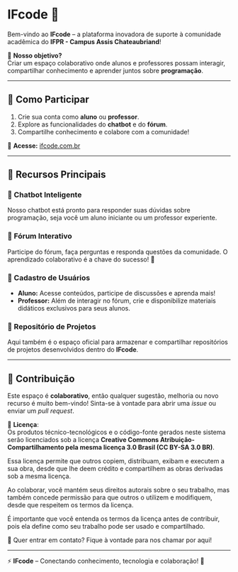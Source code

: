 # IFcode 🚀  

Bem-vindo ao **IFcode** – a plataforma inovadora de suporte à comunidade acadêmica do **IFPR - Campus Assis Chateaubriand**!  

📌 **Nosso objetivo?**  
Criar um espaço colaborativo onde alunos e professores possam interagir, compartilhar conhecimento e aprender juntos sobre **programação**.  

---

## 🎯 Como Participar  

1. Crie sua conta como **aluno** ou **professor**.  
2. Explore as funcionalidades do **chatbot** e do **fórum**.  
3. Compartilhe conhecimento e colabore com a comunidade!  

🔗 **Acesse:** [ifcode.com.br](https://ifcode.com.br)  

---

## 🌟 Recursos Principais  

### 🤖 Chatbot Inteligente  
Nosso chatbot está pronto para responder suas dúvidas sobre programação, seja você um aluno iniciante ou um professor experiente.  

### 💬 Fórum Interativo  
Participe do fórum, faça perguntas e responda questões da comunidade. O aprendizado colaborativo é a chave do sucesso! 🔑  

### 👥 Cadastro de Usuários  
- **Aluno:** Acesse conteúdos, participe de discussões e aprenda mais!  
- **Professor:** Além de interagir no fórum, crie e disponibilize materiais didáticos exclusivos para seus alunos.  

### 📂 Repositório de Projetos  
Aqui também é o espaço oficial para armazenar e compartilhar repositórios de projetos desenvolvidos dentro do **IFcode**.  

---

## 🔗 Contribuição  

Este espaço é **colaborativo**, então qualquer sugestão, melhoria ou novo recurso é muito bem-vindo! Sinta-se à vontade para abrir uma *issue* ou enviar um *pull request*.  

📄 **Licença**:  
Os produtos técnico-tecnológicos e o código-fonte gerados neste sistema serão licenciados sob a licença **Creative Commons Atribuição-Compartilhamento pela mesma licença 3.0 Brasil (CC BY-SA 3.0 BR)**.  

Essa licença permite que outros copiem, distribuam, exibam e executem a sua obra, desde que lhe deem crédito e compartilhem as obras derivadas sob a mesma licença.  

Ao colaborar, você mantém seus direitos autorais sobre o seu trabalho, mas também concede permissão para que outros o utilizem e modifiquem, desde que respeitem os termos da licença.  

É importante que você entenda os termos da licença antes de contribuir, pois ela define como seu trabalho pode ser usado e compartilhado.  

📩 Quer entrar em contato? Fique à vontade para nos chamar por aqui!  

---

⚡ **IFcode** – Conectando conhecimento, tecnologia e colaboração! 🚀
